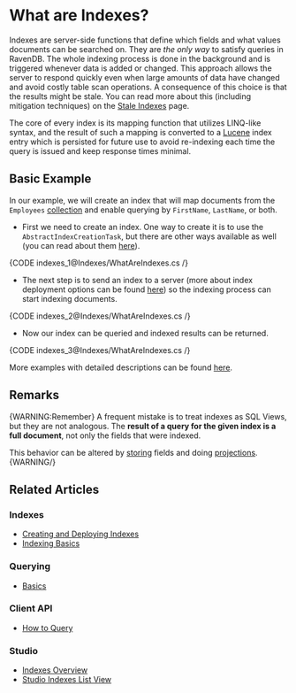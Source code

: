 # What are Indexes?

Indexes are server-side functions that define which fields and what values documents can be searched on. They are _the only way_ to satisfy queries in RavenDB. The whole indexing process is done in the background and is triggered whenever data is added or changed. This approach allows the server to respond quickly even when large amounts of data have changed and avoid costly table scan operations. A consequence of this choice is that the results might be stale. You can read more about this (including mitigation techniques) on the [Stale Indexes](../indexes/stale-indexes) page.

The core of every index is its mapping function that utilizes LINQ-like syntax, and the result of such a mapping is converted to a [Lucene](http://lucene.apache.org/) index entry which is persisted for future use to avoid re-indexing each time the query is issued and keep response times minimal.

## Basic Example

In our example, we will create an index that will map documents from the `Employees` [collection](../client-api/faq/what-is-a-collection) and enable querying by `FirstName`, `LastName`, or both.

- First we need to create an index. One way to create it is to use the `AbstractIndexCreationTask`, but there are other ways available as well (you can read about them [here](../indexes/creating-and-deploying)).

{CODE indexes_1@Indexes/WhatAreIndexes.cs /}

- The next step is to send an index to a server (more about index deployment options can be found [here](../indexes/creating-and-deploying)) so the indexing process can start indexing documents.

{CODE indexes_2@Indexes/WhatAreIndexes.cs /}

- Now our index can be queried and indexed results can be returned.

{CODE indexes_3@Indexes/WhatAreIndexes.cs /}

More examples with detailed descriptions can be found [here](../indexes/indexing-basics).

## Remarks

{WARNING:Remember}
A frequent mistake is to treat indexes as SQL Views, but they are not analogous. The **result of a query for the given index is a full document**, not only the fields that were indexed. 

This behavior can be altered by [storing](../indexes/storing-data-in-index) fields and doing [projections](../indexes/querying/projections).
{WARNING/}

## Related Articles

### Indexes

- [Creating and Deploying Indexes](../indexes/creating-and-deploying)
- [Indexing Basics](../indexes/indexing-basics)

### Querying

- [Basics](../indexes/querying/basics)

### Client API

- [How to Query](../client-api/session/querying/how-to-query)

### Studio

- [Indexes Overview](../studio/database/indexes/indexes-overview#indexes-overview)
- [Studio Indexes List View](../studio/database/indexes/indexes-list-view)
